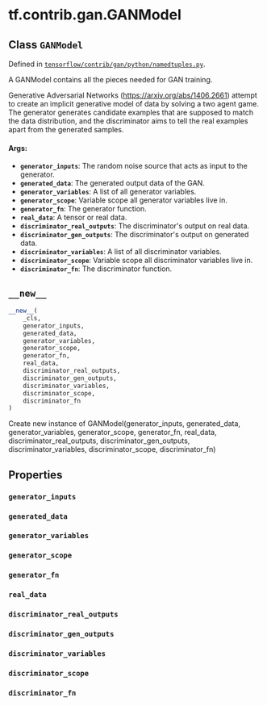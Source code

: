 <div itemscope itemtype="http://developers.google.com/ReferenceObject">
<meta itemprop="name" content="tf.contrib.gan.GANModel" />
<meta itemprop="path" content="Stable" />
<meta itemprop="property" content="generator_inputs"/>
<meta itemprop="property" content="generated_data"/>
<meta itemprop="property" content="generator_variables"/>
<meta itemprop="property" content="generator_scope"/>
<meta itemprop="property" content="generator_fn"/>
<meta itemprop="property" content="real_data"/>
<meta itemprop="property" content="discriminator_real_outputs"/>
<meta itemprop="property" content="discriminator_gen_outputs"/>
<meta itemprop="property" content="discriminator_variables"/>
<meta itemprop="property" content="discriminator_scope"/>
<meta itemprop="property" content="discriminator_fn"/>
<meta itemprop="property" content="__new__"/>
</div>

# tf.contrib.gan.GANModel

## Class `GANModel`





Defined in [`tensorflow/contrib/gan/python/namedtuples.py`](/code/stable/tensorflow/contrib/gan/python/namedtuples.py).

A GANModel contains all the pieces needed for GAN training.

Generative Adversarial Networks (https://arxiv.org/abs/1406.2661) attempt
to create an implicit generative model of data by solving a two agent game.
The generator generates candidate examples that are supposed to match the
data distribution, and the discriminator aims to tell the real examples
apart from the generated samples.

#### Args:

* <b>`generator_inputs`</b>: The random noise source that acts as input to the
    generator.
* <b>`generated_data`</b>: The generated output data of the GAN.
* <b>`generator_variables`</b>: A list of all generator variables.
* <b>`generator_scope`</b>: Variable scope all generator variables live in.
* <b>`generator_fn`</b>: The generator function.
* <b>`real_data`</b>: A tensor or real data.
* <b>`discriminator_real_outputs`</b>: The discriminator's output on real data.
* <b>`discriminator_gen_outputs`</b>: The discriminator's output on generated data.
* <b>`discriminator_variables`</b>: A list of all discriminator variables.
* <b>`discriminator_scope`</b>: Variable scope all discriminator variables live in.
* <b>`discriminator_fn`</b>: The discriminator function.

<h2 id="__new__"><code>__new__</code></h2>

``` python
__new__(
    _cls,
    generator_inputs,
    generated_data,
    generator_variables,
    generator_scope,
    generator_fn,
    real_data,
    discriminator_real_outputs,
    discriminator_gen_outputs,
    discriminator_variables,
    discriminator_scope,
    discriminator_fn
)
```

Create new instance of GANModel(generator_inputs, generated_data, generator_variables, generator_scope, generator_fn, real_data, discriminator_real_outputs, discriminator_gen_outputs, discriminator_variables, discriminator_scope, discriminator_fn)



## Properties

<h3 id="generator_inputs"><code>generator_inputs</code></h3>



<h3 id="generated_data"><code>generated_data</code></h3>



<h3 id="generator_variables"><code>generator_variables</code></h3>



<h3 id="generator_scope"><code>generator_scope</code></h3>



<h3 id="generator_fn"><code>generator_fn</code></h3>



<h3 id="real_data"><code>real_data</code></h3>



<h3 id="discriminator_real_outputs"><code>discriminator_real_outputs</code></h3>



<h3 id="discriminator_gen_outputs"><code>discriminator_gen_outputs</code></h3>



<h3 id="discriminator_variables"><code>discriminator_variables</code></h3>



<h3 id="discriminator_scope"><code>discriminator_scope</code></h3>



<h3 id="discriminator_fn"><code>discriminator_fn</code></h3>





